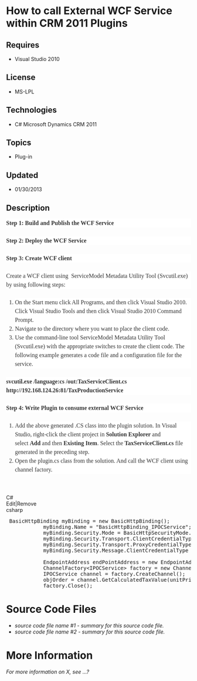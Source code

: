 # How to call External WCF Service within CRM 2011 Plugins
## Requires
- Visual Studio 2010
## License
- MS-LPL
## Technologies
- C# Microsoft Dynamics CRM 2011
## Topics
- Plug-in
## Updated
- 01/30/2013
## Description

<p style="background-color:#ffffff; border:0px; margin:0px 0px 24px; padding:0px; vertical-align:baseline; color:#333333; font-family:Georgia,'Bitstream Charter',serif; font-size:16px; font-style:normal; font-variant:normal; font-weight:normal; letter-spacing:normal; line-height:24px; orphans:2; text-align:start; text-indent:0px; text-transform:none; white-space:normal; widows:2; word-spacing:0px">
<strong style="background-color:transparent; border:0px; margin:0px; padding:0px; vertical-align:baseline; font-weight:bold">Step 1: Build and Publish the WCF Service</strong></p>
<p style="background-color:#ffffff; border:0px; margin:0px 0px 24px; padding:0px; vertical-align:baseline; color:#333333; font-family:Georgia,'Bitstream Charter',serif; font-size:16px; font-style:normal; font-variant:normal; font-weight:normal; letter-spacing:normal; line-height:24px; orphans:2; text-align:start; text-indent:0px; text-transform:none; white-space:normal; widows:2; word-spacing:0px">
<strong style="background-color:transparent; border:0px; margin:0px; padding:0px; vertical-align:baseline; font-weight:bold">Step 2: Deploy the WCF Service</strong></p>
<p style="background-color:#ffffff; border:0px; margin:0px 0px 24px; padding:0px; vertical-align:baseline; color:#333333; font-family:Georgia,'Bitstream Charter',serif; font-size:16px; font-style:normal; font-variant:normal; font-weight:normal; letter-spacing:normal; line-height:24px; orphans:2; text-align:start; text-indent:0px; text-transform:none; white-space:normal; widows:2; word-spacing:0px">
<strong style="background-color:transparent; border:0px; margin:0px; padding:0px; vertical-align:baseline; font-weight:bold">Step 3: Create WCF client</strong></p>
<p style="background-color:#ffffff; border:0px; margin:0px 0px 24px; padding:0px; vertical-align:baseline; color:#333333; font-family:Georgia,'Bitstream Charter',serif; font-size:16px; font-style:normal; font-variant:normal; font-weight:normal; letter-spacing:normal; line-height:24px; orphans:2; text-align:start; text-indent:0px; text-transform:none; white-space:normal; widows:2; word-spacing:0px">
Create a WCF client using &nbsp;ServiceModel Metadata Utility Tool (Svcutil.exe) by using following steps:</p>
<ol style="background-color:#ffffff; border:0px; margin:0px 0px 24px 1.5em; padding:0px; vertical-align:baseline; list-style:decimal; color:#333333; font-family:Georgia,'Bitstream Charter',serif; font-size:16px; font-style:normal; font-variant:normal; font-weight:normal; letter-spacing:normal; line-height:24px; orphans:2; text-align:start; text-indent:0px; text-transform:none; white-space:normal; widows:2; word-spacing:0px">
<li style="background-color:transparent; border:0px; margin:0px; padding:0px; vertical-align:baseline">
On the Start menu click All Programs, and then click Visual Studio 2010. Click Visual Studio Tools and then click Visual Studio 2010 Command Prompt.
</li><li style="background-color:transparent; border:0px; margin:0px; padding:0px; vertical-align:baseline">
Navigate to the directory where you want to place the client code. </li><li style="background-color:transparent; border:0px; margin:0px; padding:0px; vertical-align:baseline">
Use the command-line tool ServiceModel Metadata Utility Tool (Svcutil.exe) with the appropriate switches to create the client code. The following example generates a code file and a configuration file for the service.
</li></ol>
<p style="background-color:#ffffff; border:0px; margin:0px 0px 24px; padding:0px; vertical-align:baseline; color:#333333; font-family:Georgia,'Bitstream Charter',serif; font-size:16px; font-style:normal; font-variant:normal; font-weight:normal; letter-spacing:normal; line-height:24px; orphans:2; text-align:start; text-indent:0px; text-transform:none; white-space:normal; widows:2; word-spacing:0px">
<strong style="background-color:transparent; border:0px; margin:0px; padding:0px; vertical-align:baseline; font-weight:bold">svcutil.exe /language:cs /out:TaxServiceClient.cs http://192.168.124.26:81/TaxProductionService</strong></p>
<p style="background-color:#ffffff; border:0px; margin:0px 0px 24px; padding:0px; vertical-align:baseline; color:#333333; font-family:Georgia,'Bitstream Charter',serif; font-size:16px; font-style:normal; font-variant:normal; font-weight:normal; letter-spacing:normal; line-height:24px; orphans:2; text-align:start; text-indent:0px; text-transform:none; white-space:normal; widows:2; word-spacing:0px">
<strong style="background-color:transparent; border:0px; margin:0px; padding:0px; vertical-align:baseline; font-weight:bold">Step 4: Write Plugin to consume external WCF Service</strong></p>
<ol style="background-color:#ffffff; border:0px; margin:0px 0px 24px 1.5em; padding:0px; vertical-align:baseline; list-style:decimal; color:#333333; font-family:Georgia,'Bitstream Charter',serif; font-size:16px; font-style:normal; font-variant:normal; font-weight:normal; letter-spacing:normal; line-height:24px; orphans:2; text-align:start; text-indent:0px; text-transform:none; white-space:normal; widows:2; word-spacing:0px">
<li style="background-color:transparent; border:0px; margin:0px; padding:0px; vertical-align:baseline">
Add the above generated .CS class into the plugin solution. In&nbsp;Visual Studio, right-click the client project in&nbsp;<strong style="background-color:transparent; border:0px; margin:0px; padding:0px; vertical-align:baseline; font-weight:bold">Solution Explorer</strong>&nbsp;and
 select&nbsp;<strong style="background-color:transparent; border:0px; margin:0px; padding:0px; vertical-align:baseline; font-weight:bold">Add</strong><strong style="background-color:transparent; border:0px; margin:0px; padding:0px; vertical-align:baseline; font-weight:bold">&nbsp;</strong>and
 then&nbsp;<strong style="background-color:transparent; border:0px; margin:0px; padding:0px; vertical-align:baseline; font-weight:bold">Existing Item</strong>. Select the&nbsp;<strong style="background-color:transparent; border:0px; margin:0px; padding:0px; vertical-align:baseline; font-weight:bold">TaxServiceClient.cs&nbsp;</strong>file
 generated in the preceding step. </li><li style="background-color:transparent; border:0px; margin:0px; padding:0px; vertical-align:baseline">
Open the plugin.cs class from the solution. And call the WCF client using channel factory.
</li></ol>
<p>&nbsp;</p>
<div class="scriptcode">
<div class="pluginEditHolder" pluginCommand="mceScriptCode">
<div class="title"><span>C#</span></div>
<div class="pluginLinkHolder"><span class="pluginEditHolderLink">Edit</span>|<span class="pluginRemoveHolderLink">Remove</span></div>
<span class="hidden">csharp</span>

<div class="preview">
<pre class="csharp">&nbsp;BasicHttpBinding&nbsp;myBinding&nbsp;=&nbsp;<span class="cs__keyword">new</span>&nbsp;BasicHttpBinding();&nbsp;
&nbsp;&nbsp;&nbsp;&nbsp;&nbsp;&nbsp;&nbsp;&nbsp;&nbsp;&nbsp;&nbsp;&nbsp;myBinding.Name&nbsp;=&nbsp;<span class="cs__string">&quot;BasicHttpBinding_IPOCService&quot;</span>;&nbsp;
&nbsp;&nbsp;&nbsp;&nbsp;&nbsp;&nbsp;&nbsp;&nbsp;&nbsp;&nbsp;&nbsp;&nbsp;myBinding.Security.Mode&nbsp;=&nbsp;BasicHttpSecurityMode.None;&nbsp;
&nbsp;&nbsp;&nbsp;&nbsp;&nbsp;&nbsp;&nbsp;&nbsp;&nbsp;&nbsp;&nbsp;&nbsp;myBinding.Security.Transport.ClientCredentialType&nbsp;=&nbsp;HttpClientCredentialType.None;&nbsp;
&nbsp;&nbsp;&nbsp;&nbsp;&nbsp;&nbsp;&nbsp;&nbsp;&nbsp;&nbsp;&nbsp;&nbsp;myBinding.Security.Transport.ProxyCredentialType&nbsp;=&nbsp;HttpProxyCredentialType.None;&nbsp;
&nbsp;&nbsp;&nbsp;&nbsp;&nbsp;&nbsp;&nbsp;&nbsp;&nbsp;&nbsp;&nbsp;&nbsp;myBinding.Security.Message.ClientCredentialType&nbsp;=&nbsp;BasicHttpMessageCredentialType.UserName;&nbsp;
&nbsp;
&nbsp;&nbsp;&nbsp;&nbsp;&nbsp;&nbsp;&nbsp;&nbsp;&nbsp;&nbsp;&nbsp;&nbsp;EndpointAddress&nbsp;endPointAddress&nbsp;=&nbsp;<span class="cs__keyword">new</span>&nbsp;EndpointAddress(<span class="cs__string">&quot;http://crm2011.com:81/POCService/POCService.svc&quot;</span>);&nbsp;
&nbsp;&nbsp;&nbsp;&nbsp;&nbsp;&nbsp;&nbsp;&nbsp;&nbsp;&nbsp;&nbsp;&nbsp;ChannelFactory&lt;IPOCService&gt;&nbsp;factory&nbsp;=&nbsp;<span class="cs__keyword">new</span>&nbsp;ChannelFactory&lt;IPOCService&gt;(myBinding,&nbsp;endPointAddress);&nbsp;
&nbsp;&nbsp;&nbsp;&nbsp;&nbsp;&nbsp;&nbsp;&nbsp;&nbsp;&nbsp;&nbsp;&nbsp;IPOCService&nbsp;channel&nbsp;=&nbsp;factory.CreateChannel();&nbsp;
&nbsp;&nbsp;&nbsp;&nbsp;&nbsp;&nbsp;&nbsp;&nbsp;&nbsp;&nbsp;&nbsp;&nbsp;objOrder&nbsp;=&nbsp;channel.GetCalculatedTaxValue(unitPrice);&nbsp;
&nbsp;&nbsp;&nbsp;&nbsp;&nbsp;&nbsp;&nbsp;&nbsp;&nbsp;&nbsp;&nbsp;&nbsp;factory.Close();</pre>
</div>
</div>
</div>
<h1><span>Source Code Files</span></h1>
<ul>
<li><em>source code file name #1 - summary for this source code file.</em> </li><li><em><em>source code file name #2 - summary for this source code file.</em></em>
</li></ul>
<h1>More Information</h1>
<p><em>For more information on X, see ...?</em></p>
